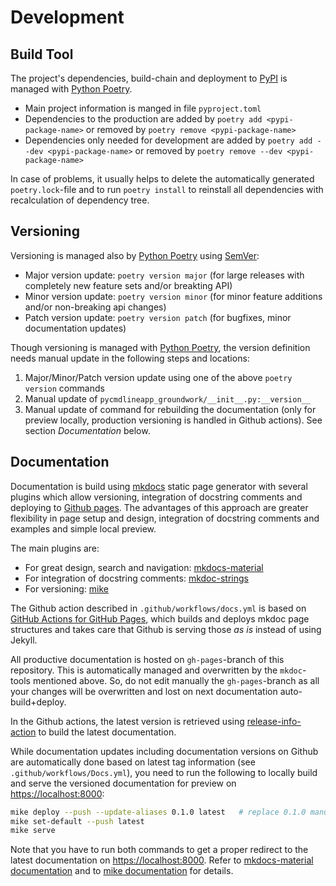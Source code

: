 # Development

## Build Tool

The project's dependencies, build-chain and deployment to [PyPI](https://pypi.org/) is managed with [Python Poetry](https://python-poetry.org/).

- Main project information is manged in file `pyproject.toml`
- Dependencies to the production are added by `poetry add <pypi-package-name>` or removed by `poetry remove <pypi-package-name>`
- Dependencies only needed for development are added by `poetry add --dev <pypi-package-name>` or removed by `poetry remove --dev <pypi-package-name>`

In case of problems, it usually helps to delete the automatically generated `poetry.lock`-file and to run `poetry install` to reinstall all dependencies with recalculation of dependency tree.

## Versioning

Versioning is managed also by [Python Poetry](https://python-poetry.org/) using [SemVer](https://semver.org/lang/de/):

- Major version update: `poetry version major` (for large releases with completely new feature sets and/or breakting API)
- Minor version update: `poetry version minor` (for minor feature additions and/or non-breaking api changes)
- Patch version update: `poetry version patch` (for bugfixes, minor documentation updates)

Though versioning is managed with [Python Poetry](https://python-poetry.org/), the version definition needs manual update in the following steps and locations:

1. Major/Minor/Patch version update using one of the above `poetry version` commands
2. Manual update of `pycmdlineapp_groundwork/__init__.py:__version__`
3. Manual update of command for rebuilding the documentation (only for preview locally, production versioning is handled in Github actions). See section _Documentation_ below.

## Documentation

Documentation is build using [mkdocs](https://www.mkdocs.org/) static page generator with several plugins which allow versioning, integration of docstring comments and deploying to [Github pages](https://docs.github.com/en/github/working-with-github-pages/getting-started-with-github-pages). The advantages of this approach are greater flexibility in page setup and design, integration of docstring comments and examples and simple local preview.

The main plugins are:

- For great design, search and navigation: [mkdocs-material](https://squidfunk.github.io/mkdocs-material/getting-started/)
- For integration of docstring comments: [mkdoc-strings](https://github.com/mkdocstrings/mkdocstrings)
- For versioning: [mike](https://github.com/jimporter/mike)

The Github action described in `.github/workflows/docs.yml` is based on [GitHub Actions for GitHub Pages](https://github.com/peaceiris/actions-gh-pages), which builds and deploys mkdoc page structures and takes care that Github is serving those _as is_ instead of using Jekyll.

All productive documentation is hosted on `gh-pages`-branch of this repository. This is automatically managed and overwritten by the `mkdoc`-tools mentioned above. So, do not edit manually the `gh-pages`-branch as all your changes will be overwritten and lost on next documentation auto-build+deploy.

In the Github actions, the latest version is retrieved using [release-info-action](https://github.com/marketplace/actions/release-info-action) to build the latest documentation.

While documentation updates including documentation versions on Github are automatically done based on latest tag information (see `.github/workflows/Docs.yml`), you need to run the following to locally build and serve the versioned documentation for preview on [https://localhost:8000](https://localhost:8000):

```bash
mike deploy --push --update-aliases 0.1.0 latest   # replace 0.1.0 manually with the current version from pycmdlineapp_groundwork/__init__.py
mike set-default --push latest
mike serve
```

Note that you have to run both commands to get a proper redirect to the latest documentation on [https://localhost:8000](https://localhost:8000). Refer to [mkdocs-material documentation](https://squidfunk.github.io/mkdocs-material/setup/setting-up-versioning/) and to [mike documentation](https://github.com/jimporter/mike#usage) for details.
